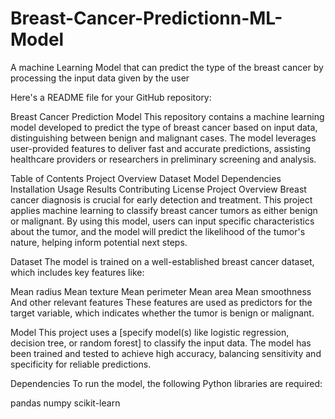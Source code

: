 # Breast-Cancer-Predictionn-ML-Model
A machine Learning Model that can predict the type of the breast cancer by processing the input data given by the user

Here's a README file for your GitHub repository:

Breast Cancer Prediction Model
This repository contains a machine learning model developed to predict the type of breast cancer based on input data, distinguishing between benign and malignant cases. The model leverages user-provided features to deliver fast and accurate predictions, assisting healthcare providers or researchers in preliminary screening and analysis.

Table of Contents
Project Overview
Dataset
Model
Dependencies
Installation
Usage
Results
Contributing
License
Project Overview
Breast cancer diagnosis is crucial for early detection and treatment. This project applies machine learning to classify breast cancer tumors as either benign or malignant. By using this model, users can input specific characteristics about the tumor, and the model will predict the likelihood of the tumor's nature, helping inform potential next steps.

Dataset
The model is trained on a well-established breast cancer dataset, which includes key features like:

Mean radius
Mean texture
Mean perimeter
Mean area
Mean smoothness
And other relevant features
These features are used as predictors for the target variable, which indicates whether the tumor is benign or malignant.

Model
This project uses a [specify model(s) like logistic regression, decision tree, or random forest] to classify the input data. The model has been trained and tested to achieve high accuracy, balancing sensitivity and specificity for reliable predictions.

Dependencies
To run the model, the following Python libraries are required:

pandas
numpy
scikit-learn

